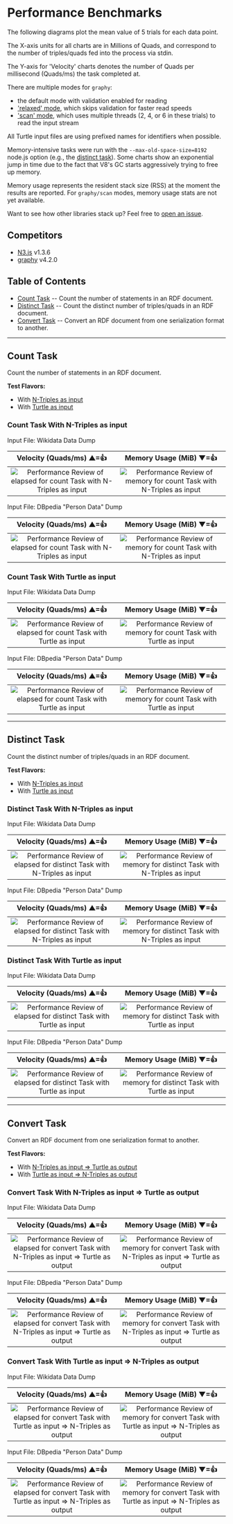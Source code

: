 # Performance Benchmarks
The following diagrams plot the mean value of 5 trials for each data point.

The X-axis units for all charts are in Millions of Quads, and correspond to the number of triples/quads fed into the process via stdin.

The Y-axis for 'Velocity' charts denotes the number of Quads per millisecond (Quads/ms) the task completed at.

There are multiple modes for `graphy`:
  - the default mode with validation enabled for reading
  - ['relaxed' mode](https://graphy.link/content.textual#config_read-no-input), which skips validation for faster read speeds
  - ['scan' mode](https://graphy.link/content.textual#verb_scan), which uses multiple threads (2, 4, or 6 in these trials) to read the input stream

All Turtle input files are using prefixed names for identifiers when possible.

Memory-intensive tasks were run with the `--max-old-space-size=8192` node.js option (e.g., the [distinct task](#distinct-task)). Some charts show an exponential jump in time due to the fact that V8's GC starts aggressively trying to free up memory.

Memory usage represents the resident stack size (RSS) at the moment the results are reported. For `graphy/scan` modes, memory usage stats are not yet available.

Want to see how other libraries stack up? Feel free to [open an issue](https://github.com/blake-regalia/graphy.js/issues).

## Competitors
 - [N3.js](https://github.com/rdfjs/N3.js) v1.3.6
 - [graphy](https://github.com/blake-regalia/graphy.js) v4.2.0


## Table of Contents
 - [Count Task](#count-task) -- Count the number of statements in an RDF document.
 - [Distinct Task](#distinct-task) -- Count the distinct number of triples/quads in an RDF document.
 - [Convert Task](#convert-task) -- Convert an RDF document from one serialization format to another.

------------

## Count Task
Count the number of statements in an RDF document.

**Test Flavors:**
 - With [N-Triples as input](#test_count_nt)
 - With [Turtle as input](#test_count_ttl)


<a name="#test_count_nt" />

### Count Task With N-Triples as input

Input File: Wikidata Data Dump

Velocity (Quads/ms)  ▲=👍 | Memory Usage (MiB)  ▼=👍
:---:|:---:
![Performance Review of elapsed for count Task with N-Triples as input](chart/count_nt_wikidata_elapsed.png) | ![Performance Review of memory for count Task with N-Triples as input](chart/count_nt_wikidata_memory.png)

Input File: DBpedia "Person Data" Dump

Velocity (Quads/ms)  ▲=👍 | Memory Usage (MiB)  ▼=👍
:---:|:---:
![Performance Review of elapsed for count Task with N-Triples as input](chart/count_nt_persondata_en_elapsed.png) | ![Performance Review of memory for count Task with N-Triples as input](chart/count_nt_persondata_en_memory.png)

<a name="#test_count_ttl" />

### Count Task With Turtle as input

Input File: Wikidata Data Dump

Velocity (Quads/ms)  ▲=👍 | Memory Usage (MiB)  ▼=👍
:---:|:---:
![Performance Review of elapsed for count Task with Turtle as input](chart/count_ttl_wikidata_elapsed.png) | ![Performance Review of memory for count Task with Turtle as input](chart/count_ttl_wikidata_memory.png)

Input File: DBpedia "Person Data" Dump

Velocity (Quads/ms)  ▲=👍 | Memory Usage (MiB)  ▼=👍
:---:|:---:
![Performance Review of elapsed for count Task with Turtle as input](chart/count_ttl_persondata_en_elapsed.png) | ![Performance Review of memory for count Task with Turtle as input](chart/count_ttl_persondata_en_memory.png)

------------

## Distinct Task
Count the distinct number of triples/quads in an RDF document.

**Test Flavors:**
 - With [N-Triples as input](#test_distinct_nt)
 - With [Turtle as input](#test_distinct_ttl)


<a name="#test_distinct_nt" />

### Distinct Task With N-Triples as input

Input File: Wikidata Data Dump

Velocity (Quads/ms)  ▲=👍 | Memory Usage (MiB)  ▼=👍
:---:|:---:
![Performance Review of elapsed for distinct Task with N-Triples as input](chart/distinct_nt_wikidata_elapsed.png) | ![Performance Review of memory for distinct Task with N-Triples as input](chart/distinct_nt_wikidata_memory.png)

Input File: DBpedia "Person Data" Dump

Velocity (Quads/ms)  ▲=👍 | Memory Usage (MiB)  ▼=👍
:---:|:---:
![Performance Review of elapsed for distinct Task with N-Triples as input](chart/distinct_nt_persondata_en_elapsed.png) | ![Performance Review of memory for distinct Task with N-Triples as input](chart/distinct_nt_persondata_en_memory.png)

<a name="#test_distinct_ttl" />

### Distinct Task With Turtle as input

Input File: Wikidata Data Dump

Velocity (Quads/ms)  ▲=👍 | Memory Usage (MiB)  ▼=👍
:---:|:---:
![Performance Review of elapsed for distinct Task with Turtle as input](chart/distinct_ttl_wikidata_elapsed.png) | ![Performance Review of memory for distinct Task with Turtle as input](chart/distinct_ttl_wikidata_memory.png)

Input File: DBpedia "Person Data" Dump

Velocity (Quads/ms)  ▲=👍 | Memory Usage (MiB)  ▼=👍
:---:|:---:
![Performance Review of elapsed for distinct Task with Turtle as input](chart/distinct_ttl_persondata_en_elapsed.png) | ![Performance Review of memory for distinct Task with Turtle as input](chart/distinct_ttl_persondata_en_memory.png)

------------

## Convert Task
Convert an RDF document from one serialization format to another.

**Test Flavors:**
 - With [N-Triples as input => Turtle as output](#test_convert_nt-ttl)
 - With [Turtle as input => N-Triples as output](#test_convert_ttl-nt)


<a name="#test_convert_nt-ttl" />

### Convert Task With N-Triples as input => Turtle as output

Input File: Wikidata Data Dump

Velocity (Quads/ms)  ▲=👍 | Memory Usage (MiB)  ▼=👍
:---:|:---:
![Performance Review of elapsed for convert Task with N-Triples as input => Turtle as output](chart/convert_nt-ttl_wikidata_elapsed.png) | ![Performance Review of memory for convert Task with N-Triples as input => Turtle as output](chart/convert_nt-ttl_wikidata_memory.png)

Input File: DBpedia "Person Data" Dump

Velocity (Quads/ms)  ▲=👍 | Memory Usage (MiB)  ▼=👍
:---:|:---:
![Performance Review of elapsed for convert Task with N-Triples as input => Turtle as output](chart/convert_nt-ttl_persondata_en_elapsed.png) | ![Performance Review of memory for convert Task with N-Triples as input => Turtle as output](chart/convert_nt-ttl_persondata_en_memory.png)

<a name="#test_convert_ttl-nt" />

### Convert Task With Turtle as input => N-Triples as output

Input File: Wikidata Data Dump

Velocity (Quads/ms)  ▲=👍 | Memory Usage (MiB)  ▼=👍
:---:|:---:
![Performance Review of elapsed for convert Task with Turtle as input => N-Triples as output](chart/convert_ttl-nt_wikidata_elapsed.png) | ![Performance Review of memory for convert Task with Turtle as input => N-Triples as output](chart/convert_ttl-nt_wikidata_memory.png)

Input File: DBpedia "Person Data" Dump

Velocity (Quads/ms)  ▲=👍 | Memory Usage (MiB)  ▼=👍
:---:|:---:
![Performance Review of elapsed for convert Task with Turtle as input => N-Triples as output](chart/convert_ttl-nt_persondata_en_elapsed.png) | ![Performance Review of memory for convert Task with Turtle as input => N-Triples as output](chart/convert_ttl-nt_persondata_en_memory.png)

